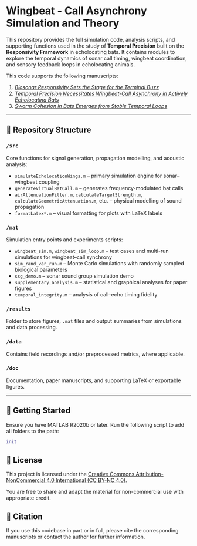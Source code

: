 # Wingbeat - Call Asynchrony Simulation and Theory

This repository provides the full simulation code, analysis scripts, and supporting functions used in the study of **Temporal Precision** built on the **Responsivity Framework** in echolocating bats. It contains modules to explore the temporal dynamics of sonar call timing, wingbeat coordination, and sensory feedback loops in echolocating animals.

This code supports the following manuscripts:

1. [*Biosonar Responsivity Sets the Stage for the Terminal Buzz* ](https://www.biorxiv.org/content/10.1101/2025.06.16.659925v1) 
2. [*Temporal Precision Necessitates Wingbeat-Call Asynchrony in Actively Echolocating Bats*](https://www.biorxiv.org/content/10.1101/2025.06.18.660328v1)  
3. [*Swarm Cohesion in Bats Emerges from Stable Temporal Loops*](https://www.biorxiv.org/content/10.1101/2025.07.05.663265v1)

---

## 📁 Repository Structure

### `/src`  
Core functions for signal generation, propagation modelling, and acoustic analysis:

- `simulateEcholocationWings.m` – primary simulation engine for sonar–wingbeat coupling  
- `generateVirtualBatCall.m` – generates frequency-modulated bat calls  
- `airAttenuationFilter.m`, `calculateTargetStrength.m`, `calculateGeometricAttenuation.m`, etc. – physical modelling of sound propagation  
- `formatLatex*.m` – visual formatting for plots with LaTeX labels  

### `/mat`  
Simulation entry points and experiments scripts:

- `wingbeat_sim.m`, `wingbeat_sim_loop.m` – test cases and multi-run simulations for wingbeat–call synchrony  
- `sim_rand_var_run.m` – Monte Carlo simulations with randomly sampled biological parameters  
- `ssg_demo.m` – sonar sound group simulation demo  
- `supplementary_analysis.m` – statistical and graphical analyses for paper figures  
- `temporal_integrity.m` – analysis of call–echo timing fidelity  

### `/results`

Folder to store figures, `.mat` files and output summaries from simulations and data processing.  

### `/data`  
Contains field recordings and/or preprocessed metrics, where applicable.

### `/doc`  
Documentation, paper manuscripts, and supporting LaTeX or exportable figures.

---

## 🧪 Getting Started

Ensure you have MATLAB R2020b or later. Run the following script to add all folders to the path:

```matlab
init
```



## **📜 License**

This project is licensed under the [Creative Commons Attribution-NonCommercial 4.0 International (CC BY-NC 4.0)](https://creativecommons.org/licenses/by-nc/4.0/).

You are free to share and adapt the material for non-commercial use with appropriate credit.

## **🧠 Citation**

If you use this codebase in part or in full, please cite the corresponding manuscripts or contact the author for further information.

